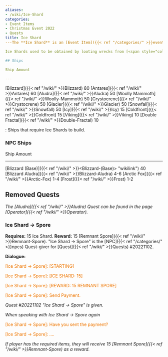 ```yaml
---
aliases:
- /wiki/Ice-Shard
categories:
- Event Items
- Christmas Event 2022
- Quests
title: Ice Shard
---The **Ice Shard** is an [Event Item]({{< ref "/categories/" >}}event-items) used as a build material for the Event ships of [<span style="color:#aef2fe;text-shadow: 1px 1px 10px #aef2fe;">Christmas Event 2022</span>]({{< ref "/wiki/" >}}Christmas-Event-2022)

Ice Shards used to be obtained by looting wrecks from [<span style="color:#aef2fe;text-shadow: 1px 1px 10px #aef2fe;">Christmas Event 2022</span>]({{< ref "/wiki/" >}}Christmas-Event-2022) [AI]({{< ref "/wiki/" >}}AI) Ships and conversion from [Remnant Spore]({{< ref "/wiki/" >}}Remnant-Spore).

## Ships

Ship Amount

---
```


[Blizzard]({{< ref "/wiki/" >}}Blizzard) 80 [Antares]({{< ref "/wiki/" >}}Antares) 60 [Aludra]({{< ref "/wiki/" >}}Aludra) 50 [Woolly Mammoth]({{< ref "/wiki/" >}}Woolly-Mammoth) 50 [Crystocrene]({{< ref "/wiki/" >}}Crystocrene) 50 [Glacier]({{< ref "/wiki/" >}}Glacier) 50 [Snowfall]({{< ref "/wiki/" >}}Snowfall) 50 [Icy]({{< ref "/wiki/" >}}Icy) 15 [Coldfront]({{< ref "/wiki/" >}}Coldfront) 15 [Viking]({{< ref "/wiki/" >}}Viking) 10 [Double Fractal]({{< ref "/wiki/" >}}Double-Fractal) 10

: Ships that require Ice Shards to build.

### NPC Ships 

Ship Amount

---

[Blizzard (Base)]({{< ref "/wiki/" >}}<Blizzard-(Base)> "wikilink") 40 [Blizzard Aludra]({{< ref "/wiki/" >}}Blizzard-Aludra) 4-6 [Arctic Fox]({{< ref "/wiki/" >}}Arctic-Fox) 1-4 [Frost]({{< ref "/wiki/" >}}Frost) 1-2

## Removed Quests 

_The [Aludra]({{< ref "/wiki/" >}}Aludra) Quest can be found in the page [Operator]({{< ref "/wiki/" >}}Operator)._

### Ice Shard -> Spore 

**Requires:** 15 Ice Shard. **Reward:** 15 [Remnant Spore]({{< ref "/wiki/" >}}Remnant-Spore).  "Ice Shard -> Spore" is the [NPC]({{< ref "/categories/" >}}npcs) Quest-giver for [Quest]({{< ref "/wiki/" >}}Quests) #20221102.

**Dialogue:**

<span style="color:#ee7600">[Ice Shard -> Spore]: [STARTING]</span>

[Player]: ...

<span style="color:#ee7600">[Ice Shard -> Spore]: [ICE SHARD: 15]</span>

[Player]: ...

<span style="color:#ee7600">[Ice Shard -> Spore]: [REWARD: 15 REMNANT SPORE]</span>

[Player]: Ok.

<span style="color:#ee7600">[Ice Shard -> Spore]: Send Payment.</span>

_Quest #20221102 "Ice Shard -> Spore" is given._

_When speaking with Ice Shard -> Spore again_

<span style="color:#ee7600">[Ice Shard -> Spore]: Have you sent the payment?</span>

[Player]: Yes.

<span style="color:#ee7600">[Ice Shard -> Spore]: ....</span>

_If player has the required items, they will receive 15 [Remnant Spore]({{< ref "/wiki/" >}}Remnant-Spore) as a reward._